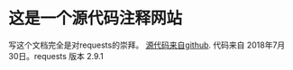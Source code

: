 # 这是一个源代码注释网站

写这个文档完全是对requests的崇拜。 [源代码来自github](https://github.com/requests/requests).
代码来自 2018年7月30日。requests 版本 2.9.1
